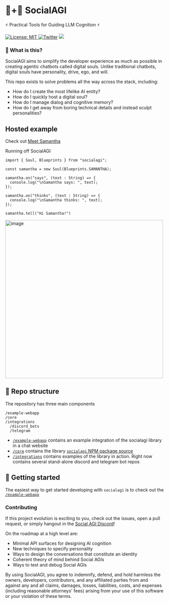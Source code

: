# 🤖+👱 SocialAGI

⚡ Practical Tools for Guiding LLM Cognition ⚡

[![License: MIT](https://img.shields.io/badge/License-MIT-yellow.svg) ![Twitter](https://img.shields.io/twitter/url/https/twitter.com/socialagi.svg?style=social&label=Follow%20%40socialagi)](https://twitter.com/socialagi) [![](https://dcbadge.vercel.app/api/server/FCPcCUbw3p?compact=true&style=flat)](https://discord.gg/FCPcCUbw3p)


### 🤔 What is this?

SocialAGI aims to simplify the developer experience as much as possible in creating agentic chatbots called digital souls. Unlike traditional chatbots, digital souls have personality, drive, ego, and will.

This repo exists to solve problems all the way across the stack, including:
- How do I create the most lifelike AI entity?
- How do I quickly host a digital soul?
- How do I manage dialog and cognitive memory?
- How do I get away from boring technical details and instead sculpt personalities?

## Hosted example

Check out [Meet Samantha](http://meetsamantha.ai)

Running off SocialAGI

```
import { Soul, Blueprints } from "socialagi";

const samantha = new Soul(Blueprints.SAMANTHA);

samantha.on("says", (text : String) => {
  console.log("\nSamantha says: ", text);
});

samantha.on("thinks", (text : String) => {
  console.log("\nSamantha thinks: ", text);
});

samantha.tell("Hi Samantha!")
```

<img width="500" alt="image" src="https://user-images.githubusercontent.com/8204988/236294504-a41af71f-bccf-44e5-b02a-60ab51982ccd.png">

## 📖 Repo structure

The repository has three main components

```
/example-webapp
/core
/integrations
  /discord_bots
  /telegram
```

- [`/example-webapp`](https://github.com/opensouls/socialagi-ex-webapp) contains an example integration of the socialagi library in a chat website 
- [`/core`](./core) contains the library [`socialagi` NPM package source](https://www.npmjs.com/package/socialagi)
- [`/integrations`](./integrations) contains examples of the library in action. Right now contains several stand-alone discord and telegram bot repos

## 🚀 Getting started

The easiest way to get started developing with `socialagi` is to check out the [`/example-webapp`](https://github.com/opensouls/socialagi-ex-webapp)

### Contributing

If this project evolution is exciting to you, check out the issues, open a pull request, or simply hangout in the [Social AGI Discord](https://discord.gg/BRhXTSmuMB)!

On the roadmap at a high level are:

- Minimal API surfaces for designing AI cognition
- New techniques to specify personality
- Ways to design the conversations that constitute an identity
- Coherent theory of mind behind Social AGIs
- Ways to test and debug Social AGIs

By using SocialAGI, you agree to indemnify, defend, and hold harmless the owners, developers, contributors, and any affiliated parties from and against any and all claims, damages, losses, liabilities, costs, and expenses (including reasonable attorneys' fees) arising from your use of this software or your violation of these terms.
